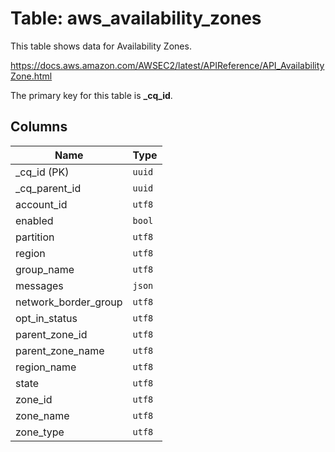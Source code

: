 # Table: aws_availability_zones

This table shows data for Availability Zones.

https://docs.aws.amazon.com/AWSEC2/latest/APIReference/API_AvailabilityZone.html

The primary key for this table is **_cq_id**.

## Columns

| Name          | Type          |
| ------------- | ------------- |
|_cq_id (PK)|`uuid`|
|_cq_parent_id|`uuid`|
|account_id|`utf8`|
|enabled|`bool`|
|partition|`utf8`|
|region|`utf8`|
|group_name|`utf8`|
|messages|`json`|
|network_border_group|`utf8`|
|opt_in_status|`utf8`|
|parent_zone_id|`utf8`|
|parent_zone_name|`utf8`|
|region_name|`utf8`|
|state|`utf8`|
|zone_id|`utf8`|
|zone_name|`utf8`|
|zone_type|`utf8`|